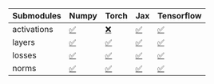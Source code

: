 | Submodules   | Numpy                                                                                                                           | Torch                                                                                                                           | Jax                                                                                                                             | Tensorflow                                                                                                                      |
|:-------------|:--------------------------------------------------------------------------------------------------------------------------------|:--------------------------------------------------------------------------------------------------------------------------------|:--------------------------------------------------------------------------------------------------------------------------------|:--------------------------------------------------------------------------------------------------------------------------------|
| activations  | <a href="https://github.com/unifyai/ivy/runs/8257162138?check_suite_focus=true" rel="noopener noreferrer" target="_blank">✅</a> | <a href="https://github.com/unifyai/ivy/runs/8257162701?check_suite_focus=true" rel="noopener noreferrer" target="_blank">❌</a> | <a href="https://github.com/unifyai/ivy/runs/8257163286?check_suite_focus=true" rel="noopener noreferrer" target="_blank">✅</a> | <a href="https://github.com/unifyai/ivy/runs/8257163880?check_suite_focus=true" rel="noopener noreferrer" target="_blank">✅</a> |
| layers       | <a href="https://github.com/unifyai/ivy/runs/8257162284?check_suite_focus=true" rel="noopener noreferrer" target="_blank">✅</a> | <a href="https://github.com/unifyai/ivy/runs/8257162811?check_suite_focus=true" rel="noopener noreferrer" target="_blank">✅</a> | <a href="https://github.com/unifyai/ivy/runs/8257163401?check_suite_focus=true" rel="noopener noreferrer" target="_blank">✅</a> | <a href="https://github.com/unifyai/ivy/runs/8257163986?check_suite_focus=true" rel="noopener noreferrer" target="_blank">✅</a> |
| losses       | <a href="https://github.com/unifyai/ivy/runs/8257162438?check_suite_focus=true" rel="noopener noreferrer" target="_blank">✅</a> | <a href="https://github.com/unifyai/ivy/runs/8257162932?check_suite_focus=true" rel="noopener noreferrer" target="_blank">✅</a> | <a href="https://github.com/unifyai/ivy/runs/8257163501?check_suite_focus=true" rel="noopener noreferrer" target="_blank">✅</a> | <a href="https://github.com/unifyai/ivy/runs/8257164144?check_suite_focus=true" rel="noopener noreferrer" target="_blank">✅</a> |
| norms        | <a href="https://github.com/unifyai/ivy/runs/8257162581?check_suite_focus=true" rel="noopener noreferrer" target="_blank">✅</a> | <a href="https://github.com/unifyai/ivy/runs/8257163116?check_suite_focus=true" rel="noopener noreferrer" target="_blank">✅</a> | <a href="https://github.com/unifyai/ivy/runs/8257163647?check_suite_focus=true" rel="noopener noreferrer" target="_blank">✅</a> | <a href="https://github.com/unifyai/ivy/runs/8257164291?check_suite_focus=true" rel="noopener noreferrer" target="_blank">✅</a> |